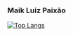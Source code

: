 ### Maik Luiz Paixão

[![Top Langs](https://github-readme-stats.vercel.app/api/top-langs/?username=maikpaixao&layout=compact)](https://github.com/anuraghazra/github-readme-stats)

<!--
**maikpaixao/maikpaixao** is a ✨ _special_ ✨ repository because its `README.md` (this file) appears on your GitHub profile.

Here are some ideas to get you started:

- 🔭 I’m currently working on ...
- 🌱 I’m currently learning ...
- 👯 I’m looking to collaborate on ...
- 🤔 I’m looking for help with ...
- 💬 Ask me about ...
- 📫 How to reach me: ...
- 😄 Pronouns: ...
- ⚡ Fun fact: ...
-->
